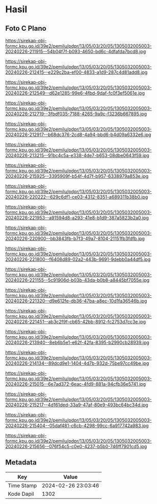 # Hasil

## Foto C Plano

https://sirekap-obj-formc.kpu.go.id/39e2/pemilu/pdpr/13/05/03/20/05/1305032005003-20240226-211915--54b04f7f-b093-4650-bd6c-4dfafda7bcd8.jpg

https://sirekap-obj-formc.kpu.go.id/39e2/pemilu/pdpr/13/05/03/20/05/1305032005003-20240226-212415--e229c2ba-ef00-4833-a1d9-287c4d81add8.jpg

https://sirekap-obj-formc.kpu.go.id/39e2/pemilu/pdpr/13/05/03/20/05/1305032005003-20240226-212549--d62e1285-99e6-4fbd-9daf-fc0f3ef5061e.jpg

https://sirekap-obj-formc.kpu.go.id/39e2/pemilu/pdpr/13/05/03/20/05/1305032005003-20240226-212719--3fbdf035-7188-4265-9a9c-f3236b667895.jpg

https://sirekap-obj-formc.kpu.go.id/39e2/pemilu/pdpr/13/05/03/20/05/1305032005003-20240226-212917--b68dc376-2cd8-4a94-bbd6-b4d09a6332e6.jpg

https://sirekap-obj-formc.kpu.go.id/39e2/pemilu/pdpr/13/05/03/20/05/1305032005003-20240226-213215--91bc4c5a-e338-4de7-b653-08dbe0643f59.jpg

https://sirekap-obj-formc.kpu.go.id/39e2/pemilu/pdpr/13/05/03/20/05/1305032005003-20240226-215925--3395909f-b54f-4d7f-b957-6338979a853e.jpg

https://sirekap-obj-formc.kpu.go.id/39e2/pemilu/pdpr/13/05/03/20/05/1305032005003-20240226-220222--629c6df1-ce03-4312-8351-a689311b38b0.jpg

https://sirekap-obj-formc.kpu.go.id/39e2/pemilu/pdpr/13/05/03/20/05/1305032005003-20240226-221953--a91594d8-a293-41e8-b1d9-387a5823b2a0.jpg

https://sirekap-obj-formc.kpu.go.id/39e2/pemilu/pdpr/13/05/03/20/05/1305032005003-20240226-220900--bb3843fb-b7f3-49a7-8104-21151fb3fdfb.jpg

https://sirekap-obj-formc.kpu.go.id/39e2/pemilu/pdpr/13/05/03/20/05/1305032005003-20240226-221800--f6408d89-02a2-443b-9691-9debb0a44df5.jpg

https://sirekap-obj-formc.kpu.go.id/39e2/pemilu/pdpr/13/05/03/20/05/1305032005003-20240226-221155--5c91906d-b03b-43da-b0b8-a8445bf7055e.jpg

https://sirekap-obj-formc.kpu.go.id/39e2/pemilu/pdpr/13/05/03/20/05/1305032005003-20240226-221320--d9e612fe-db36-47ba-a8ec-10d1fa36546b.jpg

https://sirekap-obj-formc.kpu.go.id/39e2/pemilu/pdpr/13/05/03/20/05/1305032005003-20240226-221451--ab3c2f9f-cb65-42bb-8912-fc2753d7cc3e.jpg

https://sirekap-obj-formc.kpu.go.id/39e2/pemilu/pdpr/13/05/03/20/05/1305032005003-20240226-213940--8eb6b5e1-e62f-42fa-8395-b2990cb28939.jpg

https://sirekap-obj-formc.kpu.go.id/39e2/pemilu/pdpr/13/05/03/20/05/1305032005003-20240226-214134--89dcd9e1-1404-4d7b-932d-75be97cc49be.jpg

https://sirekap-obj-formc.kpu.go.id/39e2/pemilu/pdpr/13/05/03/20/05/1305032005003-20240226-215015--6e7ad372-6eac-4fd9-881a-94cfb36e5741.jpg

https://sirekap-obj-formc.kpu.go.id/39e2/pemilu/pdpr/13/05/03/20/05/1305032005003-20240226-215217--4d161ded-33a9-47af-80e9-493bc64bc34d.jpg

https://sirekap-obj-formc.kpu.go.id/39e2/pemilu/pdpr/13/05/03/20/05/1305032005003-20240226-215404--05daf481-c6cb-4298-99cc-6a917742a983.jpg

https://sirekap-obj-formc.kpu.go.id/39e2/pemilu/pdpr/13/05/03/20/05/1305032005003-20240226-215656--076f54c5-c0e0-4237-b5b0-746ff7901cd5.jpg


## Metadata

| Key        | Value               |
| ---------- | ------------------- |
| Time Stamp | 2024-02-26 23:03:46 |
| Kode Dapil | 1302                |



